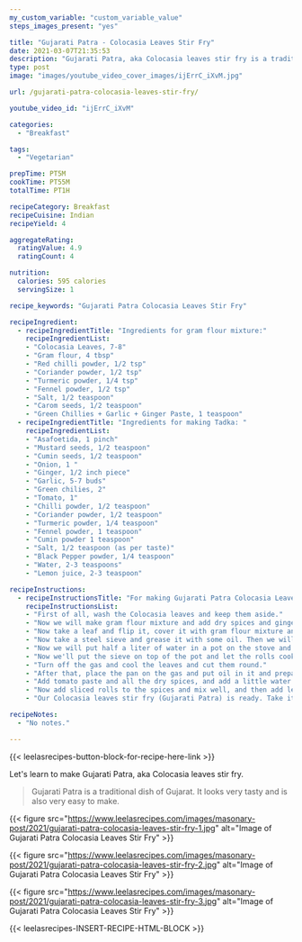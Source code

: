 ```yaml
---
my_custom_variable: "custom_variable_value"
steps_images_present: "yes"

title: "Gujarati Patra - Colocasia Leaves Stir Fry"
date: 2021-03-07T21:35:53
description: "Gujarati Patra, aka Colocasia leaves stir fry is a traditional dish of Gujarat. It looks very tasty and is also very easy to make."
type: post
image: "images/youtube_video_cover_images/ijErrC_iXvM.jpg"

url: /gujarati-patra-colocasia-leaves-stir-fry/

youtube_video_id: "ijErrC_iXvM"

categories: 
  - "Breakfast"

tags:
  - "Vegetarian"

prepTime: PT5M
cookTime: PT55M
totalTime: PT1H

recipeCategory: Breakfast
recipeCuisine: Indian
recipeYield: 4

aggregateRating:
  ratingValue: 4.9
  ratingCount: 4

nutrition:
  calories: 595 calories
  servingSize: 1

recipe_keywords: "Gujarati Patra Colocasia Leaves Stir Fry"

recipeIngredient:
  - recipeIngredientTitle: "Ingredients for gram flour mixture:"
    recipeIngredientList:
    - "Colocasia Leaves, 7-8" 
    - "Gram flour, 4 tbsp" 
    - "Red chilli powder, 1/2 tsp" 
    - "Coriander powder, 1/2 tsp" 
    - "Turmeric powder, 1/4 tsp" 
    - "Fennel powder, 1/2 tsp" 
    - "Salt, 1/2 teaspoon" 
    - "Carom seeds, 1/2 teaspoon" 
    - "Green Chillies + Garlic + Ginger Paste, 1 teaspoon" 
  - recipeIngredientTitle: "Ingredients for making Tadka: "
    recipeIngredientList:
    - "Asafoetida, 1 pinch" 
    - "Mustard seeds, 1/2 teaspoon" 
    - "Cumin seeds, 1/2 teaspoon" 
    - "Onion, 1 " 
    - "Ginger, 1/2 inch piece" 
    - "Garlic, 5-7 buds" 
    - "Green chilies, 2" 
    - "Tomato, 1" 
    - "Chilli powder, 1/2 teaspoon" 
    - "Coriander powder, 1/2 teaspoon" 
    - "Turmeric powder, 1/4 teaspoon" 
    - "Fennel powder, 1 teaspoon" 
    - "Cumin powder 1 teaspoon" 
    - "Salt, 1/2 teaspoon (as per taste)" 
    - "Black Pepper powder, 1/4 teaspoon" 
    - "Water, 2-3 teaspoons" 
    - "Lemon juice, 2-3 teaspoon" 

recipeInstructions:
  - recipeInstructionsTitle: "For making Gujarati Patra Colocasia Leaves Stir Fry"
    recipeInstructionsList:
    - "First of all, wash the Colocasia leaves and keep them aside." 
    - "Now we will make gram flour mixture and add dry spices and ginger garlic paste." 
    - "Now take a leaf and flip it, cover it with gram flour mixture and then roll. Do the same for all the leaves." 
    - "Now take a steel sieve and grease it with some oil. Then we will store all the rolls on it. " 
    - "Now we will put half a liter of water in a pot on the stove and allow it to heat up well." 
    - "Now we'll put the sieve on top of the pot and let the rolls cook in steam for 15-20 minutes." 
    - "Turn off the gas and cool the leaves and cut them round." 
    - "After that, place the pan on the gas and put oil in it and prepare the tempering for the leaves. Add asafetida, mustard seeds, cumin seeds, green pepper ginger, garlic onion paste and fry for 2-3 minutes." 
    - "Add tomato paste and all the dry spices, and add a little water. Saute them well." 
    - "Now add sliced rolls to the spices and mix well, and then add lemon juice." 
    - "Our Colocasia leaves stir fry (Gujarati Patra) is ready. Take it out in the serving bowl and decorate it with desiccated coconut." 

recipeNotes:
  - "No notes." 

---
```


{{< leelasrecipes-button-block-for-recipe-here-link >}}

Let's learn to make Gujarati Patra, aka Colocasia leaves stir fry. 

> Gujarati Patra is a traditional dish of Gujarat. It looks very tasty and is also very easy to make.

{{< figure src="https://www.leelasrecipes.com/images/masonary-post/2021/gujarati-patra-colocasia-leaves-stir-fry-1.jpg" alt="Image of Gujarati Patra Colocasia Leaves Stir Fry" >}}

{{< figure src="https://www.leelasrecipes.com/images/masonary-post/2021/gujarati-patra-colocasia-leaves-stir-fry-2.jpg" alt="Image of Gujarati Patra Colocasia Leaves Stir Fry" >}}

{{< figure src="https://www.leelasrecipes.com/images/masonary-post/2021/gujarati-patra-colocasia-leaves-stir-fry-3.jpg" alt="Image of Gujarati Patra Colocasia Leaves Stir Fry" >}}

{{< leelasrecipes-INSERT-RECIPE-HTML-BLOCK >}}

